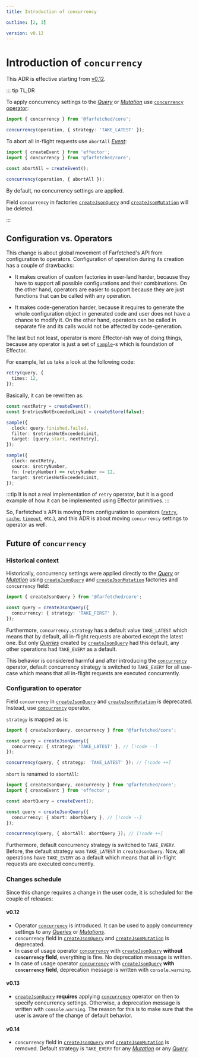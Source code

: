 ```yaml
---
title: Introduction of concurrency

outline: [2, 3]

version: v0.12
---
```


# Introduction of `concurrency`

This ADR is effective starting from [v0.12](/releases/0-12).

::: tip TL;DR

To apply concurrency settings to the [_Query_](/api/primitives/query) or [_Mutation_](/api/primitives/mutation) use [`concurrency` operator](/api/operators/concurrency):

```ts
import { concurrency } from '@farfetched/core';

concurrency(operation, { strategy: 'TAKE_LATEST' });
```

To abort all in-flight requests use `abortAll` [_Event_](https://effector.dev/en/api/effector/event/):

```ts
import { createEvent } from 'effector';
import { concurrency } from '@farfetched/core';

const abortAll = createEvent();

concurrency(operation, { abortAll });
```

By default, no concurrency settings are applied.

Field `concurrency` in factories [`createJsonQuery`](/api/factories/create_json_query) and [`createJsonMutation`](/api/factories/create_json_mutation)  will be deleted.

:::

## Configuration vs. Operators

This change is about global movement of Farfetched's API from configuration to operators. Configuration of operation during its creation has a couple of drawbacks:

- It makes creation of custom factories in user-land harder, because they have to support all possible configurations and their combinations. On the other hand, operators are easier to support because they are just functions that can be called with any operation.

- It makes code-generation harder, because it requires to generate the whole configuration object in generated code and user does not have a chance to modify it. On the other hand, operators can be called in separate file and its calls would not be affected by code-generation.

The last but not least, operator is more Effector-ish way of doing things, because any operator is just a set of [`sample`](https://effector.dev/en/api/effector/sample/)-s which is foundation of Effector.

For example, let us take a look at the following code:

```ts
retry(query, {
  times: 12,
});
```

Basically, it can be rewritten as:

```ts
const nextRetry = createEvent();
const $retriesNotExceededLimit = createStore(false);

sample({
  clock: query.finished.failed,
  filter: $retriesNotExceededLimit,
  target: [query.start, nextRetry],
});

sample({
  clock: nextRetry,
  source: $retryNumber,
  fn: (retryNumber) => retryNumber <= 12,
  target: $retriesNotExceededLimit,
});
```

:::tip
It is not a real implementation of `retry` operator, but it is a good example of how it can be implemented using Effector primitives.
:::

So, Farfetched's API is moving from configuration to operators ([`retry`](/api/operators/retry), [`cache`](/api/operators/cache), [`timeout`](/api/operators/timeout), etc.), and this ADR is about moving `concurrency` settings to operator as well.

## Future of `concurrency`

### Historical context

Historically, concurrency settings were applied directly to the [_Query_](/api/primitives/query) or [_Mutation_](/api/primitives/mutation) using [`createJsonQuery`](/api/factories/create_json_query) and [`createJsonMutation`](/api/factories/create_json_mutation) factories and `concurrency` field:

```ts
import { createJsonQuery } from '@farfetched/core';

const query = createJsonQuery({
  concurrency: { strategy: 'TAKE_FIRST' },
});
```

Furthermore, `concurrency.strategy` has a default value `TAKE_LATEST` which means that by default, all in-flight requests are aborted except the latest one. But only [_Queries_](/api/primitives/query) created by [`createJsonQuery`](/api/factories/create_json_query) had this default, any other operations had `TAKE_EVERY` as a default.

This behavior is considered harmful and after introducing the [`concurrency`](/api/operators/concurrency) operator, default concurrency strategy is switched to `TAKE_EVERY` for all use-case which means that all in-flight requests are executed concurrently.

### Configuration to operator

Field `concurrency` in [`createJsonQuery`](/api/factories/create_json_query) and [`createJsonMutation`](/api/factories/create_json_mutation) is deprecated. Instead, use [`concurrency`](/api/operators/concurrency) operator.

`strategy` is mapped as is:

```ts
import { createJsonQuery, concurrency } from '@farfetched/core';

const query = createJsonQuery({
  concurrency: { strategy: 'TAKE_LATEST' }, // [!code --]
});

concurrency(query, { strategy: 'TAKE_LATEST' }); // [!code ++]
```

`abort` is renamed to `abortAll`:

```ts
import { createJsonQuery, concurrency } from '@farfetched/core';
import { createEvent } from 'effector';

const abortQuery = createEvent();

const query = createJsonQuery({
  concurrency: { abort: abortQuery }, // [!code --]
});

concurrency(query, { abortAll: abortQuery }); // [!code ++]
```

Furthermore, default concurrency strategy is switched to `TAKE_EVERY`. Before, the default strategy was `TAKE_LATEST` in `createJsonQuery`. Now, all operations have `TAKE_EVERY` as a default which means that all in-flight requests are executed concurrently.

### Changes schedule

Since this change requires a change in the user code, it is scheduled for the couple of releases:

#### v0.12

- Operator [`concurrency`](/api/operators/concurrency) is introduced. It can be used to apply concurrency settings to any [_Queries_](/api/primitives/query) or [_Mutations_](/api/primitives/mutation).
- `concurrency` field in [`createJsonQuery`](/api/factories/create_json_query) and [`createJsonMutation`](/api/factories/create_json_mutation) is deprecated.
- In case of usage operator [`concurrency`](/api/operators/concurrency) with [`createJsonQuery`](/api/factories/create_json_query) **without `concurrency` field**, everything is fine. No deprecation message is written.
- In case of usage operator [`concurrency`](/api/operators/concurrency) with [`createJsonQuery`](/api/factories/create_json_query) **with `concurrency` field**, deprecation message is written with `console.warning`.

#### v0.13

- [`createJsonQuery`](/api/factories/create_json_query) **requires** applying [`concurrency`](/api/operators/concurrency) operator on then to specify concurrency settings. Otherwise, a deprecation message is written with `console.warning`. The reason for this is to make sure that the user is aware of the change of default behavior.

#### v0.14

- `concurrency` field in [`createJsonQuery`](/api/factories/create_json_query) and [`createJsonMutation`](/api/factories/create_json_mutation) is removed. Default strategy is `TAKE_EVERY` for any [_Mutation_](/api/primitives/mutation) or any [_Query_](/api/primitives/query).
